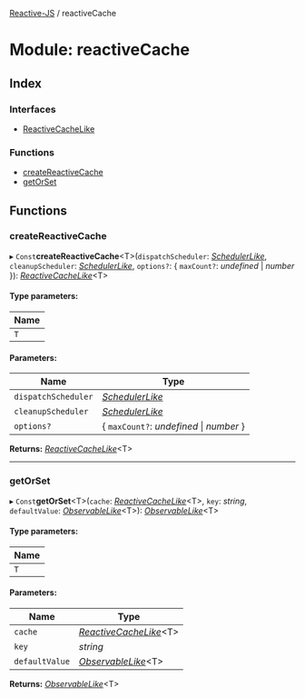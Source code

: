 [Reactive-JS](../README.md) / reactiveCache

# Module: reactiveCache

## Index

### Interfaces

* [ReactiveCacheLike](../interfaces/reactivecache.reactivecachelike.md)

### Functions

* [createReactiveCache](reactivecache.md#createreactivecache)
* [getOrSet](reactivecache.md#getorset)

## Functions

### createReactiveCache

▸ `Const`**createReactiveCache**\<T>(`dispatchScheduler`: [*SchedulerLike*](../interfaces/scheduler.schedulerlike.md), `cleanupScheduler`: [*SchedulerLike*](../interfaces/scheduler.schedulerlike.md), `options?`: { `maxCount?`: *undefined* \| *number*  }): [*ReactiveCacheLike*](../interfaces/reactivecache.reactivecachelike.md)<T\>

#### Type parameters:

Name |
------ |
`T` |

#### Parameters:

Name | Type |
------ | ------ |
`dispatchScheduler` | [*SchedulerLike*](../interfaces/scheduler.schedulerlike.md) |
`cleanupScheduler` | [*SchedulerLike*](../interfaces/scheduler.schedulerlike.md) |
`options?` | { `maxCount?`: *undefined* \| *number*  } |

**Returns:** [*ReactiveCacheLike*](../interfaces/reactivecache.reactivecachelike.md)<T\>

___

### getOrSet

▸ `Const`**getOrSet**\<T>(`cache`: [*ReactiveCacheLike*](../interfaces/reactivecache.reactivecachelike.md)<T\>, `key`: *string*, `defaultValue`: [*ObservableLike*](../interfaces/observable.observablelike.md)<T\>): [*ObservableLike*](../interfaces/observable.observablelike.md)<T\>

#### Type parameters:

Name |
------ |
`T` |

#### Parameters:

Name | Type |
------ | ------ |
`cache` | [*ReactiveCacheLike*](../interfaces/reactivecache.reactivecachelike.md)<T\> |
`key` | *string* |
`defaultValue` | [*ObservableLike*](../interfaces/observable.observablelike.md)<T\> |

**Returns:** [*ObservableLike*](../interfaces/observable.observablelike.md)<T\>
